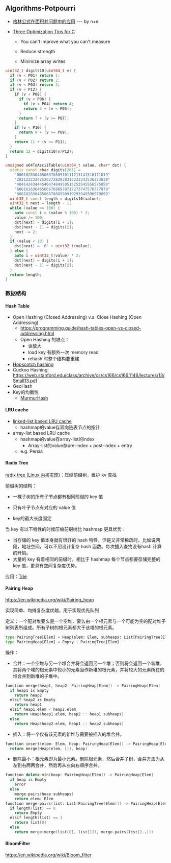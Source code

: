 ## Algorithms-Potpourri

* [格林公式在面积并问题中的应用](https://trinkle23897.github.io/posts/calc-circle-area-union) --- by n+e

* [Three Optimization Tips for C](https://www.slideshare.net/andreialexandrescu1/three-optimization-tips-for-c-15708507)

  * You can't improve what you can't measure

  * Reduce strength

  * Minimize array writes


```c++
uint32_t digits10(uint64_t v) {
  if (v < P01) return 1;
  if (v < P02) return 2;
  if (v < P03) return 3;
  if (v < P12) {
    if (v < P08) {
      if (v < P06) {
        if (v < P04) return 4;
        return 5 + (v < P05);
      }
      return 7 + (v >= P07);
    }
    if (v < P10) {
      return 9 + (v >= P09);
    }
    return 11 + (v >= P11);
  }
  return 12 + digits10(v/P12);
}

unsigned u64ToAsciiTable(uint64_t value, char* dst) {
  static const char digits[201] =
    "0001020304050607080910111213141516171819"
    "2021222324252627282930313233343536373839"
    "4041424344454647484950515253545556575859"
    "6061626364656667686970717273747576777879"
    "8081828384858687888990919293949596979899"
  uint32_t const length = digits10(value);
  uint32_t next = length - 1;
  while (value >= 100) {
    auto const i = (value % 100) * 2;
    value /= 100;
    dst[next] = digits[i + 1];
    dst[next - 1] = digits[i];
    next -= 2;
  }
  if (value < 10) {
    dst[next] = '0' + uint32_t(value);
  } else {
    auto i = uint32_t(value) * 2;
    dst[next] = digits[i + 1];
    dst[next - 1] = digits[i];
  }
  return length;
}
```

### 数据结构

#### Hash Table

* Open Hashing (Closed Addressing) v.s. Close Hashing (Open Addressing)
  * https://programming.guide/hash-tables-open-vs-closed-addressing.html
  * Open Hashing 的缺点：
    * 读放大
    * load key 有额外一次 memory read
    * rehash 时整个结构要重建
* [Hopscotch hashing](https://en.wikipedia.org/wiki/Hopscotch_hashing)
* Cuckoo Hashing: https://web.stanford.edu/class/archive/cs/cs166/cs166.1146/lectures/13/Small13.pdf
* GeoHash
* Key的均衡性
  * [MurmurHash](https://github.com/aappleby/smhasher/blob/master/src/MurmurHash3.cpp)


#### LRU cache

* [linked-list based LRU cache](https://krishankantsinghal.medium.com/my-first-blog-on-medium-583159139237)
  * hashmap的value存双向链表节点的指针
* array-list based LRU cache
  * hashmap的value存array-list的index
    * Array-list的value存pre-index + post-index + entry
  * e.g. Persia

#### Radix Tree

[radix tree (Linux 内核实现)](https://lwn.net/Articles/175432/)：压缩前缀树，维护 kv 查找

前缀树的结构：

* 一棵子树的所有子节点都有相同前缀的 key 值

* 只有叶子节点有对应的 value 值

* key的最大长度固定

当 key 有以下特性的时候压缩前缀树比 hashmap 更具优势：

* 当存储的 key 值本身就有很好的 hash 特性，但是又非常稀疏时。比如说网段，地址空间，可以不用设计复杂 hash 函数。每次插入查找没有hash 计算的开销。
* 大量的 key 有着相同的前缀时，相比于 hashmap 每个节点都要存储完整的 key 值，更具有空间复杂度优势。

应用：[Trie](https://en.wikipedia.org/wiki/Trie)

#### Pairing Heap

https://en.wikipedia.org/wiki/Pairing_heap

实现简单、均摊复杂度优越，用于实现优先队列

定义：一个配对堆要么是一个空堆，要么由一个根元素与一个可能为空的配对堆子树列表所组成。所有子树的根元素都大于该堆的根元素。

```python
type PairingTree[Elem] = Heap(elem: Elem, subheaps: List[PairingTree[Elem]])
type PairingHeap[Elem] = Empty | PairingTree[Elem]
```

操作：

* 合并：一个空堆与另一个堆合并将会返回另一个堆；否则将会返回一个新堆，其将两个堆的根元素中较小的元素当作新堆的根元素，并将较大的元素所在的堆合并到新堆的子堆中。

```C++
function merge(heap1, heap2: PairingHeap[Elem]) -> PairingHeap[Elem]
  if heap1 is Empty
    return heap2
  elsif heap2 is Empty
    return heap1
  elsif heap1.elem < heap2.elem
    return Heap(heap1.elem, heap2 :: heap1.subheaps)
  else
    return Heap(heap2.elem, heap1 :: heap2.subheaps)
```

* 插入：将一个仅有该元素的新堆与需要被插入的堆合并。

```c++
function insert(elem: Elem, heap: PairingHeap[Elem]) -> PairingHeap[Elem]
  return merge(Heap(elem, []), heap)
```

* 删除最小：根元素即为最小元素。删除根元素，然后合并子树，合并方法为从左到右两两合并，然后再从左向右顺序合并。

```c++
function delete-min(heap: PairingHeap[Elem]) -> PairingHeap[Elem]
  if heap is Empty
    error
  else
    merge-pairs(heap.subheaps)
    return elem: Elem
function merge-pairs(list: List[PairingTree[Elem]]) -> PairingHeap[Elem]
  if length(list) == 0
    return Empty
  elsif length(list) == 1
    return list[0]
  else
    return merge(merge(list[0], list[1]), merge-pairs(list[2..]))
```

#### BloomFilter

https://en.wikipedia.org/wiki/Bloom_filter
